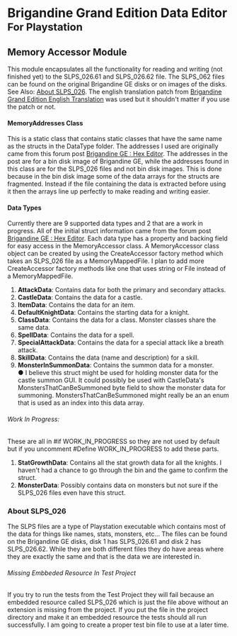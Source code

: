 # Brigandine Grand Edition Data Editor <sub>For Playstation</sub>
## Memory Accessor Module
This module encapsulates all the functionality for reading and writing (not finished yet) to the SLPS_026.61 and SLPS_026.62 file. The SLPS_062
files can be found on the original Brigandine GE disks or on images of
the disks. See Also: [About SLPS_026](#About-LPS_026). The english translation patch from [Brigandine Grand Edition English Translation](https://www.swordofmoonlight.com/bbs/index.php?topic=869.0) was used but it shouldn't matter if you use the patch or not.

#### MemoryAddresses Class
This is a static class that contains static classes that have the same name as the structs in
the DataType folder. The addresses I used are originally came from this forum post [Brigandine GE : Hex Editor](https://www.swordofmoonlight.com/bbs/index.php?topic=908.0). The addresses in the post are for a bin disk image of Brigandine GE, while the addresses found in this class are for the SLPS_026 files and not bin disk images.
This is done because in the bin disk image some of the data
arrays for the structs are fragmented. Instead if the file containing
the data is extracted before using it then the arrays line up perfectly
to make reading and writing easier.

#### Data Types
Currently there are 9 supported data types and 2 that are a work in
progress. All of the initial struct information came from the forum post
[Brigandine GE : Hex Editor](https://www.swordofmoonlight.com/bbs/index.php?topic=908.0).
Each data type has a property and backing field for easy access in the
MemoryAccessor class. A MemoryAccessor class object can be created by
using the CreateAccessor factory method which takes an SLPS_026 file as
a MemoryMappedFile. I plan to add more CreateAccessor factory methods
like one that uses string or File instead of a MemoryMappedFile.

1. **AttackData**: Contains data for both the primary and secondary attacks.
2. **CastleData**: Contains the data for a castle.
3. **ItemData**: Contains the data for an item.
4. **DefaultKnightData**: Contains the starting data for a knight.
5. **ClassData**: Contains the data for a class. Monster classes share the same data.
6. **SpellData**: Contains the data for a spell.
7. **SpecialAttackData**: Contains the data for a special attack like a breath attack.
8. **SkillData**: Contains the data (name and description) for a skill.
9. **MonsterInSummonData**: Contains the summon data for a monster.
<br>● I believe this struct might be used for holding monster data for the castle summon GUI. It could possibly be used with CastleData's MonstersThatCanBeSummoned byte field to show 
the monster data for summoning. MonstersThatCanBeSummoned might really be an an enum that is used as an index into this data array.
###### Work In Progress:
These are all in #if WORK_IN_PROGRESS so they are not used by default
but if you uncomment #Define WORK_IN_PROGRESS to add these parts.
1. **StatGrowthData**: Contains all the stat growth data for all the
   knights. I haven't had a chance to go through the bin and the game to
   confirm the struct.
2. **MonsterData**: Possibly contains data on monsters but not sure if the
   SLPS_026 files even have this struct.
   
### About SLPS_026
The SLPS files are a type of Playstation executable which contains most
of the data for things like names, stats, monsters, etc... The files can
be found on the Brigandine GE disks, disk 1 has SLPS_026.61 and disk 2
has SLPS_026.62. While they are both different files they do have areas
where they are exactly the same and that is the data we are interested
in.

###### Missing Embbeded Resource In Test Project
If you try to run the tests from the Test Project they will fail because
an embedded resource called SLPS_026 which is just the file above
without an extension is missing from the project. If you put the file in
the project directory and make it an embedded resource the tests should
all run successfully. I am going to create a proper test bin file to use
at a later time.